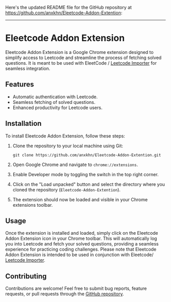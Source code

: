 Here's the updated README file for the GitHub repository at https://github.com/anxkhn/Eleetcode-Addon-Extention:

---

# Eleetcode Addon Extension

Eleetcode Addon Extension is a Google Chrome extension designed to simplify access to Leetcode and streamline the process of fetching solved questions. It is meant to be used with EleetCode / [Leetcode Importer](https://leetcode-importer.onrender.com) for seamless integration.

## Features

- Automatic authentication with Leetcode.
- Seamless fetching of solved questions.
- Enhanced productivity for Leetcode users.

## Installation

To install Eleetcode Addon Extension, follow these steps:

1. Clone the repository to your local machine using Git:

   ```
   git clone https://github.com/anxkhn/Eleetcode-Addon-Extention.git
   ```

2. Open Google Chrome and navigate to `chrome://extensions`.

3. Enable Developer mode by toggling the switch in the top right corner.

4. Click on the "Load unpacked" button and select the directory where you cloned the repository (`Eleetcode-Addon-Extention`).

5. The extension should now be loaded and visible in your Chrome extensions toolbar.

## Usage

Once the extension is installed and loaded, simply click on the Eleetcode Addon Extension icon in your Chrome toolbar. This will automatically log you into Leetcode and fetch your solved questions, providing a seamless experience for practicing coding challenges. Please note that Eleetcode Addon Extension is intended to be used in conjunction with Eleetcode/ [Leetcode Importer](https://leetcode-importer.onrender.com).

## Contributing

Contributions are welcome! Feel free to submit bug reports, feature requests, or pull requests through the [GitHub repository](https://github.com/anxkhn/Eleetcode-Addon-Extention).

